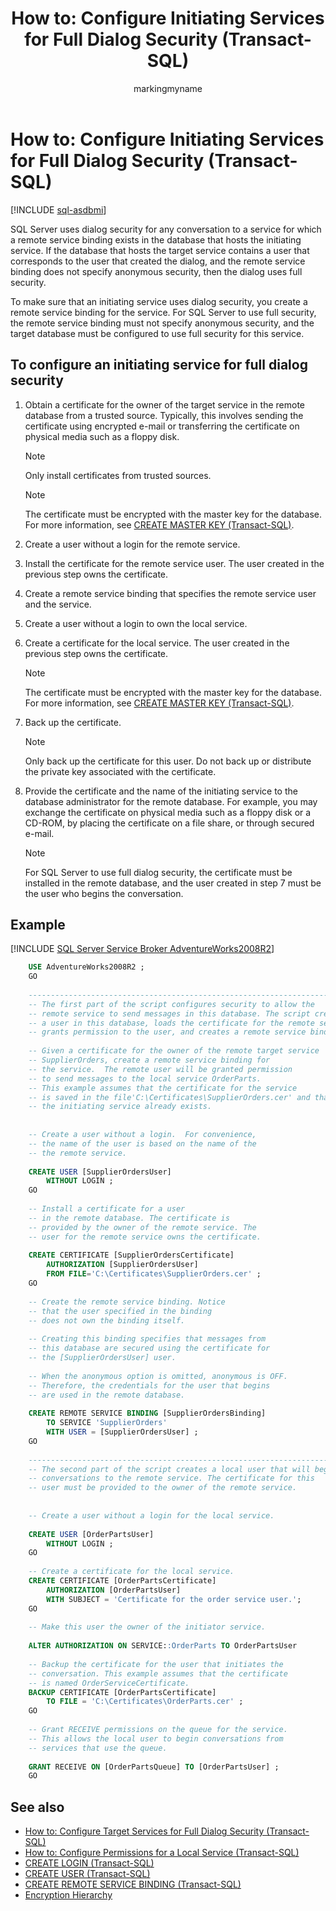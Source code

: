 ﻿---
title: 'How to: Configure Initiating Services for Full Dialog Security (Transact-SQL)'
description: "SQL Server uses dialog security for any conversation to a service for which a remote service binding exists in the database that hosts the initiating service.  If the database that hosts the target service contains a user that corresponds to the user that created the dialog, and the remote service binding does not specify anonymous security, then the dialog uses full security."
ms.prod: sql
ms.technology: configuration
ms.topic: conceptual
author: markingmyname
ms.author: maghan
ms.reviewer: mikeray
ms.date: "03/30/2022"
---

# How to: Configure Initiating Services for Full Dialog Security (Transact-SQL)

[!INCLUDE [sql-asdbmi](../../includes/applies-to-version/sql-asdbmi.md)]

SQL Server uses dialog security for any conversation to a service for which a remote service binding exists in the database that hosts the initiating service. If the database that hosts the target service contains a user that corresponds to the user that created the dialog, and the remote service binding does not specify anonymous security, then the dialog uses full security.

To make sure that an initiating service uses dialog security, you create a remote service binding for the service. For SQL Server to use full security, the remote service binding must not specify anonymous security, and the target database must be configured to use full security for this service.

## To configure an initiating service for full dialog security

1. Obtain a certificate for the owner of the target service in the remote database from a trusted source. Typically, this involves sending the certificate using encrypted e-mail or transferring the certificate on physical media such as a floppy disk.

   > [!NOTE]  
   > Only install certificates from trusted sources.
  
   > [!NOTE]
   > The certificate must be encrypted with the master key for the database. For more information, see [CREATE MASTER KEY (Transact-SQL)](../../t-sql/statements/create-master-key-transact-sql.md).

2. Create a user without a login for the remote service.

3. Install the certificate for the remote service user. The user created in the previous step owns the certificate.

4. Create a remote service binding that specifies the remote service user and the service.

5. Create a user without a login to own the local service.

6. Create a certificate for the local service. The user created in the previous step owns the certificate.

   > [!NOTE]
   > The certificate must be encrypted with the master key for the database. For more information, see [CREATE MASTER KEY (Transact-SQL)](../../t-sql/statements/create-master-key-transact-sql.md).

7. Back up the certificate.

   > [!NOTE]  
   > Only back up the certificate for this user. Do not back up or distribute the private key associated with the certificate.

8. Provide the certificate and the name of the initiating service to the database administrator for the remote database. For example, you may exchange the certificate on physical media such as a floppy disk or a CD-ROM, by placing the certificate on a file share, or through secured e-mail.

   > [!NOTE]
   > For SQL Server to use full dialog security, the certificate must be installed in the remote database, and the user created in step 7 must be the user who begins the conversation.

## Example

[!INCLUDE [SQL Server Service Broker AdventureWorks2008R2](../../includes/service-broker-adventureworks-2008-r2.md)]

```sql
    USE AdventureWorks2008R2 ;
    GO
    
    --------------------------------------------------------------------
    -- The first part of the script configures security to allow the
    -- remote service to send messages in this database. The script creates
    -- a user in this database, loads the certificate for the remote service,
    -- grants permission to the user, and creates a remote service binding.
    
    -- Given a certificate for the owner of the remote target service
    -- SupplierOrders, create a remote service binding for
    -- the service.  The remote user will be granted permission
    -- to send messages to the local service OrderParts. 
    -- This example assumes that the certificate for the service 
    -- is saved in the file'C:\Certificates\SupplierOrders.cer' and that
    -- the initiating service already exists.
    
    
    -- Create a user without a login.  For convenience,
    -- the name of the user is based on the name of the
    -- the remote service.
    
    CREATE USER [SupplierOrdersUser]
        WITHOUT LOGIN ;
    GO
    
    -- Install a certificate for a user
    -- in the remote database. The certificate is
    -- provided by the owner of the remote service. The
    -- user for the remote service owns the certificate.
    
    CREATE CERTIFICATE [SupplierOrdersCertificate]
        AUTHORIZATION [SupplierOrdersUser]
        FROM FILE='C:\Certificates\SupplierOrders.cer' ;
    GO
    
    -- Create the remote service binding. Notice
    -- that the user specified in the binding
    -- does not own the binding itself.
    
    -- Creating this binding specifies that messages from
    -- this database are secured using the certificate for
    -- the [SupplierOrdersUser] user.
    
    -- When the anonymous option is omitted, anonymous is OFF.
    -- Therefore, the credentials for the user that begins
    -- are used in the remote database.
    
    CREATE REMOTE SERVICE BINDING [SupplierOrdersBinding]
        TO SERVICE 'SupplierOrders'
        WITH USER = [SupplierOrdersUser] ;
    GO
    
    --------------------------------------------------------------------
    -- The second part of the script creates a local user that will begin
    -- conversations to the remote service. The certificate for this
    -- user must be provided to the owner of the remote service.
    
    
    -- Create a user without a login for the local service.
    
    CREATE USER [OrderPartsUser]
        WITHOUT LOGIN ;
    GO
    
    -- Create a certificate for the local service.
    CREATE CERTIFICATE [OrderPartsCertificate]
        AUTHORIZATION [OrderPartsUser]
        WITH SUBJECT = 'Certificate for the order service user.';
    GO
    
    -- Make this user the owner of the initiator service.
    
    ALTER AUTHORIZATION ON SERVICE::OrderParts TO OrderPartsUser 
    
    -- Backup the certificate for the user that initiates the
    -- conversation. This example assumes that the certificate
    -- is named OrderServiceCertificate.
    BACKUP CERTIFICATE [OrderPartsCertificate]
        TO FILE = 'C:\Certificates\OrderParts.cer' ;
    GO
    
    -- Grant RECEIVE permissions on the queue for the service.
    -- This allows the local user to begin conversations from
    -- services that use the queue.
    
    GRANT RECEIVE ON [OrderPartsQueue] TO [OrderPartsUser] ;
    GO
```

## See also

- [How to: Configure Target Services for Full Dialog Security (Transact-SQL)](how-to-configure-target-services-for-full-dialog-security-transact-sql.md)
- [How to: Configure Permissions for a Local Service (Transact-SQL)](how-to-configure-permissions-for-a-local-service-transact-sql.md)
- [CREATE LOGIN (Transact-SQL)](../../t-sql/statements/create-login-transact-sql.md)
- [CREATE USER (Transact-SQL)](../../t-sql/statements/create-user-transact-sql.md)
- [CREATE REMOTE SERVICE BINDING (Transact-SQL)](../../t-sql/statements/create-remote-service-binding-transact-sql.md)
- [Encryption Hierarchy](../../relational-databases/security/encryption/encryption-hierarchy.md)